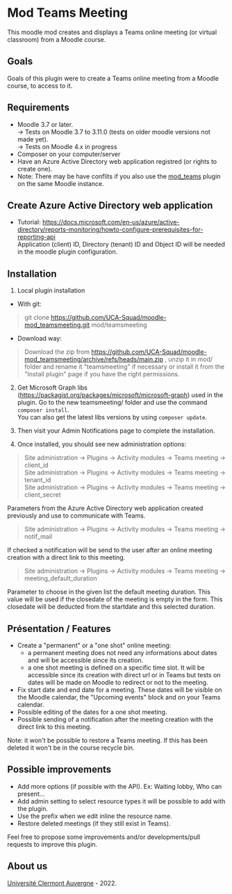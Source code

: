 Mod Teams Meeting
==================================
This moodle mod creates and displays a Teams online meeting (or virtual classroom) from a Moodle course.

Goals
------------
Goals of this plugin were to create a Teams online meeting from a Moodle course, to access to it.

Requirements
------------
- Moodle 3.7 or later.<br/>
-> Tests on Moodle 3.7 to 3.11.0 (tests on older moodle versions not made yet).<br/>
-> Tests on Moodle 4.x in progress<br/>
- Composer on your computer/server
- Have an Azure Active Directory web application registred (or rights to create one).<br/>
- Note: There may be have conflits if you also use the <a href="https://github.com/UCA-Squad/moodle-mod_teams">mod_teams</a> plugin on the same Moodle instance.

Create Azure Active Directory web application
------------
- Tutorial: <a href="https://docs.microsoft.com/en-us/azure/active-directory/reports-monitoring/howto-configure-prerequisites-for-reporting-api" target="_blank">https://docs.microsoft.com/en-us/azure/active-directory/reports-monitoring/howto-configure-prerequisites-for-reporting-api</a> <br/>
Application (client) ID, Directory (tenant) ID and Object ID will be needed in the moodle plugin configuration.

Installation
------------
1. Local plugin installation

- With git:
> git clone https://github.com/UCA-Squad/moodle-mod_teamsmeeting.git mod/teamsmeeting

- Download way:
> Download the zip from <a href="https://github.com/UCA-Squad/moodle-mod_teamsmeeting/archive/refs/heads/main.zip" target="_blank">https://github.com/UCA-Squad/moodle-mod_teamsmeeting/archive/refs/heads/main.zip </a>, unzip it in mod/ folder and rename it "teamsmeeting" if necessary or install it from the "Install plugin" page if you have the right permissions.
 
2. Get Microsoft Graph libs (https://packagist.org/packages/microsoft/microsoft-graph) used in the plugin. Go to the new teamsmeeting/ folder and use the command ```composer install```.<br/>
You can also get the latest libs versions by using ```composer update```. 
  
3. Then visit your Admin Notifications page to complete the installation.

4. Once installed, you should see new administration options:

> Site administration -> Plugins -> Activity modules -> Teams meeting -> client_id<br/>
> Site administration -> Plugins -> Activity modules -> Teams meeting -> tenant_id<br/>
> Site administration -> Plugins -> Activity modules -> Teams meeting -> client_secret

Parameters from the Azure Active Directory web application created previously and use to communicate with Teams.

> Site administration -> Plugins -> Activity modules -> Teams meeting -> notif_mail

If checked a notification will be send to the user after an online meeting creation with a direct link to this meeting.

> Site administration -> Plugins -> Activity modules -> Teams meeting -> meeting_default_duration

Parameter to choose in the given list the default meeting duration. This value will be used if the closedate of the meeting is empty in the form. This closedate will be deducted from the startdate and this selected duration.


Présentation / Features
------------
- Create a "permanent" or a "one shot" online meeting:
  - a permanent meeting does not need any informations about dates and will be accessible since its creation.
  - a one shot meeting is defined on a specific time slot. It will be accessible since its creation with direct url or in Teams but tests on dates will be made on Moodle to redirect or not to the meeting.
- Fix start date and end date for a meeting. These dates will be visible on the Moodle calendar, the "Upcoming events" block and on your Teams calendar.
- Possible editing of the dates for a one shot meeting.
- Possible sending of a notification after the meeting creation with the direct link to this meeting.

<p>Note: it won't be possible to restore a Teams meeting. If this has been deleted it won't be in the course recycle bin.</p>

Possible improvements
-----
- Add more options (if possible with the API). Ex: Waiting lobby, Who can present...
- Add admin setting to select resource types it will be possible to add with the plugin. 
- Use the prefix when we edit inline the resource name. 
- Restore deleted meetings (if they still exist in Teams).
<p>Feel free to propose some improvements and/or developments/pull requests to improve this plugin.</p>  

About us
------
<a href="https://www.uca.fr">Université Clermont Auvergne</a> - 2022.<br/>
